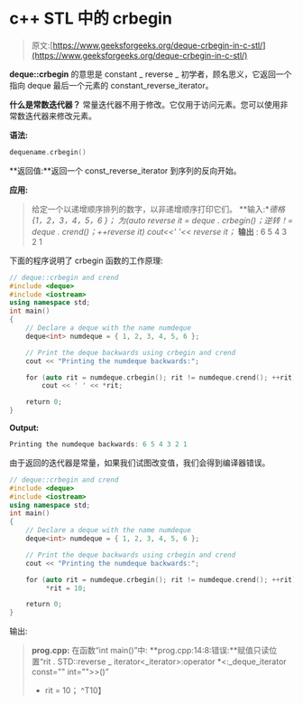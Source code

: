 # c++ STL 中的 crbegin

> 原文:[https://www.geeksforgeeks.org/deque-crbegin-in-c-stl/](https://www.geeksforgeeks.org/deque-crbegin-in-c-stl/)

**deque::crbegin** 的意思是 constant _ reverse _ 初学者，顾名思义，它返回一个指向 deque 最后一个元素的 constant_reverse_iterator。

**什么是常数迭代器？**
常量迭代器不用于修改。它仅用于访问元素。您可以使用非常数迭代器来修改元素。

**语法:**

```cpp
dequename.crbegin()
```

**返回值:**返回一个 const_reverse_iterator 到序列的反向开始。

**应用:**

> 给定一个以递增顺序排列的数字，以非递增顺序打印它们。
> **输入:**德格{1，2，3，4，5，6 }；
> **为(auto reverse it = deque . crbegin()；逆转！= deque . crend()；++reverse it)
> cout<<' '<<* reverse it；**
> **输出** : 6 5 4 3 2 1

下面的程序说明了 crbegin 函数的工作原理:

```cpp
// deque::crbegin and crend
#include <deque>
#include <iostream>
using namespace std;
int main()
{
    // Declare a deque with the name numdeque
    deque<int> numdeque = { 1, 2, 3, 4, 5, 6 };

    // Print the deque backwards using crbegin and crend
    cout << "Printing the numdeque backwards:";

    for (auto rit = numdeque.crbegin(); rit != numdeque.crend(); ++rit)
        cout << ' ' << *rit;

    return 0;
}
```

**Output:**

```cpp
Printing the numdeque backwards: 6 5 4 3 2 1

```

由于返回的迭代器是常量，如果我们试图改变值，我们会得到编译器错误。

```cpp
// deque::crbegin and crend
#include <deque>
#include <iostream>
using namespace std;
int main()
{
    // Declare a deque with the name numdeque
    deque<int> numdeque = { 1, 2, 3, 4, 5, 6 };

    // Print the deque backwards using crbegin and crend
    cout << "Printing the numdeque backwards:";

    for (auto rit = numdeque.crbegin(); rit != numdeque.crend(); ++rit)
         *rit = 10;

    return 0;
}
```

输出:

> **prog.cpp:** 在函数“int main()”中:
> **prog.cpp:14:8:错误:**赋值只读位置“rit . STD::reverse _ iterator<_iterator>:operator *<:_deque_iterator const="" int="">>()”
> * rit = 10；
> ^T10】